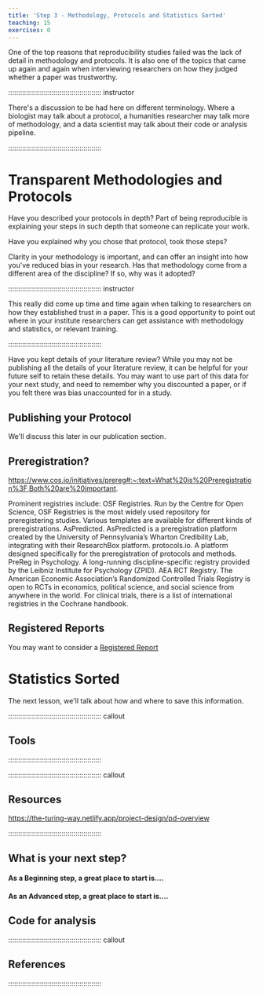 ```yaml
---
title: 'Step 3 - Methodology, Protocols and Statistics Sorted'
teaching: 15
exercises: 0
---
```


One of the top reasons that reproducibility studies failed was the lack of detail in methodology and protocols. It is also one of the topics that came up again and again when interviewing researchers on how they judged whether a paper was trustworthy.


::::::::::::::::::::::::::::::::::::::::::::::: instructor

There's a discussion to be had here on different terminology. Where a biologist may talk about a protocol, a humanities researcher may talk more of methodology, and a data scientist may talk about their code or analysis pipeline.

::::::::::::::::::::::::::::::::::::::::::::::: 

# Transparent Methodologies and Protocols

Have you described your protocols in depth? Part of being reproducible is explaining your steps in such depth that someone can replicate your work.

Have you explained why you chose that protocol, took those steps? 

Clarity in your methodology is important, and can offer an insight into how you've reduced bias in your research. Has that methodology come from a different area of the discipline? If so, why was it adopted?

::::::::::::::::::::::::::::::::::::::::::::::: instructor

This really did come up time and time again when talking to researchers on how they established trust in a paper. This is a good opportunity to point out where in your institute researchers can get assistance with methodology and statistics, or relevant training. 


::::::::::::::::::::::::::::::::::::::::::::::: 

Have you kept details of your literature review? While you may not be publishing all the details of your literature review, it can be helpful for your future self to retain these details. You may want to use part of this data for your next study, and need to remember why you discounted a paper, or if you felt there was bias unaccounted for in a study.

## Publishing your Protocol



We'll discuss this later in our publication section.

## Preregistration?
https://www.cos.io/initiatives/prereg#:~:text=What%20is%20Preregistration%3F,Both%20are%20important.

Prominent registries include:
OSF Registries. Run by the Centre for Open Science, OSF Registries is the most widely used repository for preregistering studies. Various templates are available for different kinds of preregistrations.
AsPredicted. AsPredicted is a preregistration platform created by the University of Pennsylvania’s Wharton Credibility Lab, integrating with their ResearchBox platform.
protocols.io. A platform designed specifically for the preregistration of protocols and methods.
PreReg in Psychology. A long-running discipline-specific registry provided by the Leibniz Institute for Psychology (ZPID).
AEA RCT Registry. The American Economic Association’s Randomized Controlled Trials Registry is open to RCTs in economics, political science, and social science from anywhere in the world.
For clinical trials, there is a list of international registries in the Cochrane handbook.

## Registered Reports

You may want to consider a [Registered Report](https://the-turing-way.netlify.app/communication/dif-articles/reg#cm-dif-articles-registered-reports)




# Statistics Sorted




The next lesson, we'll talk about how and where to save this information.

:::::::::::::::::::::::::::::::::::::::::::::::  callout

## Tools


:::::::::::::::::::::::::::::::::::::::::::::::


::::::::::::::::::::::::::::::::::::::::::::::: callout
## Resources

https://the-turing-way.netlify.app/project-design/pd-overview


::::::::::::::::::::::::::::::::::::::::::::::: 



## What is your next step?

#### As a Beginning step, a great place to start is....


#### As an Advanced step, a great place to start is....
## Code for analysis



::::::::::::::::::::::::::::::::::::::::::::::: callout

## References



:::::::::::::::::::::::::::::::::::::::::::::::
